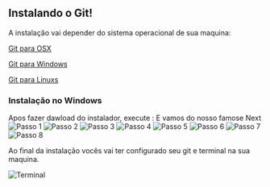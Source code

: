 ## Instalando o Git!

A instalação vai depender do sistema operacional de sua maquina:

[Git para OSX](https://git-scm.com/download/mac) 

[Git para Windows](https://gitforwindows.org/) 

[Git para Linuxs](https://git-scm.com/book/pt-br/v2/Come%C3%A7ando-Instalando-o-Git) 


### Instalação no Windows

Apos fazer dawload do instalador, execute :
E vamos do nosso famose Next
![Passo 1](../images/github/instalacaogit/passo1.png)
![Passo 2](../images/github/instalacaogit/passo2.png)
![Passo 3](../images/github/instalacaogit/passo3.png)
![Passo 4](../images/github/instalacaogit/passo4.png)
![Passo 5](../images/github/instalacaogit/passo5.png)
![Passo 6](../images/github/instalacaogit/passo6.png)
![Passo 7](../images/github/instalacaogit/passo7.png)
![Passo 8](../images/github/instalacaogit/passo8.png)

Ao final da instalação vocês vai ter configurado seu git e terminal na sua maquina.

![Terminal](../images/github/instalacaogit/terminal.png)